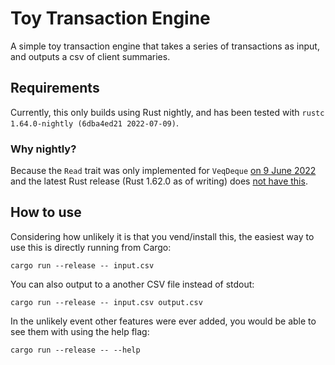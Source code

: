 # Toy Transaction Engine

A simple toy transaction engine that takes a series of transactions as input, and outputs a csv of client summaries.

## Requirements
Currently, this only builds using Rust nightly, and has been tested with `rustc 1.64.0-nightly (6dba4ed21 2022-07-09)`.

### Why nightly?
Because the `Read` trait was only implemented for `VeqDeque` [on 9 June 2022](https://github.com/rust-lang/rust/pull/95632) and the latest Rust release (Rust 1.62.0 as of writing) does [not have this](https://doc.rust-lang.org/1.62.0/std/collections/struct.VecDeque.html#trait-implementations).

## How to use
Considering how unlikely it is that you vend/install this, the easiest way to use this is directly running from Cargo:

```
cargo run --release -- input.csv
```

You can also output to a another CSV file instead of stdout:

```
cargo run --release -- input.csv output.csv
```

In the unlikely event other features were ever added, you would be able to see them with using the help flag:

```
cargo run --release -- --help
```
